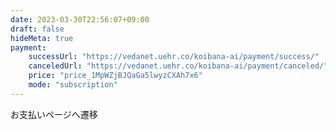 ```yaml
---
date: 2023-03-30T22:56:07+09:00
draft: false
hideMeta: true
payment:
    successUrl: "https://vedanet.uehr.co/koibana-ai/payment/success/"
    canceledUrl: "https://vedanet.uehr.co/koibana-ai/payment/canceled/"
    price: "price_1MpWZjBJQaGa5lwyzCXAh7x6"
    mode: "subscription"
---
```


お支払いページへ遷移